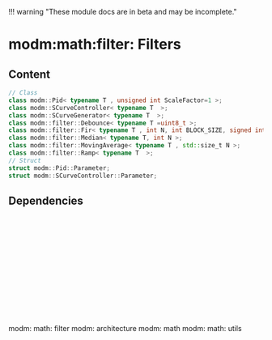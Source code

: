 !!! warning "These module docs are in beta and may be incomplete."

# modm:math:filter: Filters



## Content

```cpp
// Class
class modm::Pid< typename T , unsigned int ScaleFactor=1 >;
class modm::SCurveController< typename T  >;
class modm::SCurveGenerator< typename T  >;
class modm::filter::Debounce< typename T =uint8_t >;
class modm::filter::Fir< typename T , int N, int BLOCK_SIZE, signed int ScaleFactor=1 >;
class modm::filter::Median< typename T, int N >;
class modm::filter::MovingAverage< typename T , std::size_t N >;
class modm::filter::Ramp< typename T  >;
// Struct
struct modm::Pid::Parameter;
struct modm::SCurveController::Parameter;
```
## Dependencies

<?xml version="1.0" encoding="UTF-8" standalone="no"?>
<!DOCTYPE svg PUBLIC "-//W3C//DTD SVG 1.1//EN"
 "http://www.w3.org/Graphics/SVG/1.1/DTD/svg11.dtd">
<!-- Generated by graphviz version 2.40.1 (0)
 -->
<!-- Title: modm:math:filter Pages: 1 -->
<svg width="281pt" height="150pt"
 viewBox="0.00 0.00 280.50 150.00" xmlns="http://www.w3.org/2000/svg" xmlns:xlink="http://www.w3.org/1999/xlink">
<g id="graph0" class="graph" transform="scale(1 1) rotate(0) translate(4 146)">
<title>modm:math:filter</title>
<polygon fill="#ffffff" stroke="transparent" points="-4,4 -4,-146 276.5,-146 276.5,4 -4,4"/>
<!-- modm_math_filter -->
<g id="node1" class="node">
<title>modm_math_filter</title>
<polygon fill="#d3d3d3" stroke="#000000" stroke-width="2" points="189.5,-53 124.5,-53 124.5,0 189.5,0 189.5,-53"/>
<text text-anchor="middle" x="157" y="-37.8" font-family="Times,serif" font-size="14.00" fill="#000000">modm:</text>
<text text-anchor="middle" x="157" y="-22.8" font-family="Times,serif" font-size="14.00" fill="#000000">math:</text>
<text text-anchor="middle" x="157" y="-7.8" font-family="Times,serif" font-size="14.00" fill="#000000">filter</text>
</g>
<!-- modm_architecture -->
<g id="node2" class="node">
<title>modm_architecture</title>
<g id="a_node2"><a xlink:href="../modm-architecture" xlink:title="modm:&#10;architecture">
<polygon fill="#d3d3d3" stroke="#000000" points="106,-134.5 0,-134.5 0,-96.5 106,-96.5 106,-134.5"/>
<text text-anchor="middle" x="53" y="-119.3" font-family="Times,serif" font-size="14.00" fill="#000000">modm:</text>
<text text-anchor="middle" x="53" y="-104.3" font-family="Times,serif" font-size="14.00" fill="#000000">architecture</text>
</a>
</g>
</g>
<!-- modm_math_filter&#45;&gt;modm_architecture -->
<g id="edge1" class="edge">
<title>modm_math_filter&#45;&gt;modm_architecture</title>
<path fill="none" stroke="#000000" d="M125.7966,-53.2029C112.1923,-64.845 96.3144,-78.4329 82.8652,-89.9423"/>
<polygon fill="#000000" stroke="#000000" points="80.5848,-87.2871 75.2627,-96.4482 85.1362,-92.6055 80.5848,-87.2871"/>
</g>
<!-- modm_math -->
<g id="node3" class="node">
<title>modm_math</title>
<g id="a_node3"><a xlink:href="../modm-math" xlink:title="modm:&#10;math">
<polygon fill="#d3d3d3" stroke="#000000" points="189.5,-134.5 124.5,-134.5 124.5,-96.5 189.5,-96.5 189.5,-134.5"/>
<text text-anchor="middle" x="157" y="-119.3" font-family="Times,serif" font-size="14.00" fill="#000000">modm:</text>
<text text-anchor="middle" x="157" y="-104.3" font-family="Times,serif" font-size="14.00" fill="#000000">math</text>
</a>
</g>
</g>
<!-- modm_math_filter&#45;&gt;modm_math -->
<g id="edge2" class="edge">
<title>modm_math_filter&#45;&gt;modm_math</title>
<path fill="none" stroke="#000000" d="M157,-53.2029C157,-63.6482 157,-75.6597 157,-86.3311"/>
<polygon fill="#000000" stroke="#000000" points="153.5001,-86.4482 157,-96.4482 160.5001,-86.4483 153.5001,-86.4482"/>
</g>
<!-- modm_math_utils -->
<g id="node4" class="node">
<title>modm_math_utils</title>
<g id="a_node4"><a xlink:href="../modm-math-utils" xlink:title="modm:&#10;math:&#10;utils">
<polygon fill="#d3d3d3" stroke="#000000" points="272.5,-142 207.5,-142 207.5,-89 272.5,-89 272.5,-142"/>
<text text-anchor="middle" x="240" y="-126.8" font-family="Times,serif" font-size="14.00" fill="#000000">modm:</text>
<text text-anchor="middle" x="240" y="-111.8" font-family="Times,serif" font-size="14.00" fill="#000000">math:</text>
<text text-anchor="middle" x="240" y="-96.8" font-family="Times,serif" font-size="14.00" fill="#000000">utils</text>
</a>
</g>
</g>
<!-- modm_math_filter&#45;&gt;modm_math_utils -->
<g id="edge3" class="edge">
<title>modm_math_filter&#45;&gt;modm_math_utils</title>
<path fill="none" stroke="#000000" d="M181.9027,-53.2029C190.1919,-62.0913 199.5387,-72.1138 208.2732,-81.4797"/>
<polygon fill="#000000" stroke="#000000" points="205.7349,-83.8897 215.1148,-88.8159 210.8542,-79.1155 205.7349,-83.8897"/>
</g>
</g>
</svg>

